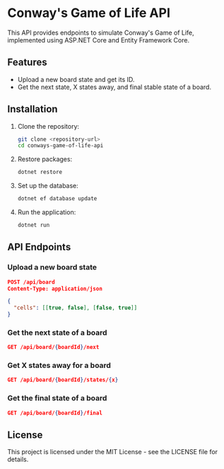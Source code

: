 # Conway's Game of Life API

This API provides endpoints to simulate Conway's Game of Life, implemented using ASP.NET Core and Entity Framework Core.

## Features

- Upload a new board state and get its ID.
- Get the next state, X states away, and final stable state of a board.

## Installation

1. Clone the repository:

    ```bash
    git clone <repository-url>
    cd conways-game-of-life-api
    ```

2. Restore packages:

    ```bash
    dotnet restore
    ```

3. Set up the database:

    ```bash
    dotnet ef database update
    ```

4. Run the application:

    ```bash
    dotnet run
    ```
  

## API Endpoints

### Upload a new board state

```json
POST /api/board
Content-Type: application/json

{
  "cells": [[true, false], [false, true]]
}
```

### Get the next state of a board

```json
GET /api/board/{boardId}/next
```

### Get X states away for a board

```json
GET /api/board/{boardId}/states/{x}
```

### Get the final state of a board

```json
GET /api/board/{boardId}/final
```

## License

This project is licensed under the MIT License - see the LICENSE file for details.
